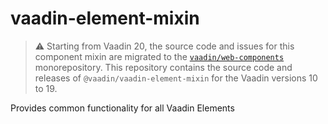 # vaadin-element-mixin

> ⚠️ Starting from Vaadin 20, the source code and issues for this component mixin are migrated to the [`vaadin/web-components`](https://github.com/vaadin/web-components/tree/master/packages/vaadin-element-mixin) monorepository.
> This repository contains the source code and releases of `@vaadin/vaadin-element-mixin` for the Vaadin versions 10 to 19.

Provides common functionality for all Vaadin Elements
